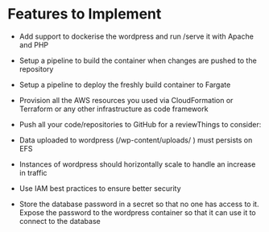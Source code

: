 # Features to Implement

- Add support to dockerise the wordpress and run /serve it with Apache and PHP

 - Setup a pipeline to build the container when changes are pushed to the repository

 - Setup a pipeline to deploy the freshly build container to Fargate

 - Provision all the AWS resources you used via CloudFormation or Terraform or any other infrastructure as code framework

 - Push all your code/repositories to GitHub for a reviewThings to consider:

 - Data uploaded to wordpress (/wp-content/uploads/ ) must persists on EFS

 - Instances of wordpress should horizontally scale to handle an increase in traffic

 - Use IAM best practices to ensure better security

 - Store the database password in a secret so that no one has access to it. Expose the password to the wordpress container so that it can use it to connect to the database


